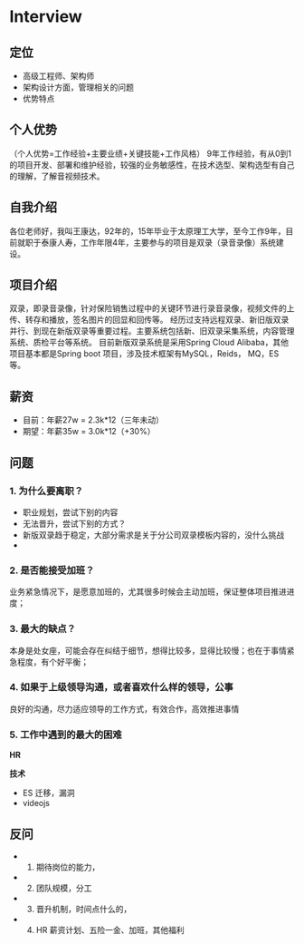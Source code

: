 # Interview

## 定位
- 高级工程师、架构师
- 架构设计方面，管理相关的问题
- 优势特点
## 个人优势
（个人优势=工作经验+主要业绩+关键技能+工作风格）
9年工作经验，有从0到1的项目开发、部署和维护经验，较强的业务敏感性，在技术选型、架构选型有自己的理解，了解音视频技术。
## 自我介绍

各位老师好，我叫王康达，92年的，15年毕业于太原理工大学，至今工作9年，目前就职于泰康人寿，工作年限4年，主要参与的项目是双录（录音录像）系统建设。

## 项目介绍

双录，即录音录像，针对保险销售过程中的关键环节进行录音录像，视频文件的上传、转存和播放，签名图片的回显和回传等。
经历过支持远程双录、新旧版双录并行、到现在新版双录等重要过程。主要系统包括新、旧双录采集系统，内容管理系统、质检平台等系统。
目前新版双录系统是采用Spring Cloud Alibaba，其他项目基本都是Spring boot 项目，涉及技术框架有MySQL，Reids， MQ，ES等。

## 薪资

- 目前：年薪27w = 2.3k*12（三年未动）
- 期望：年薪35w = 3.0k*12（+30%）

## 问题

### 1. 为什么要离职？
- 职业规划，尝试下别的内容
- 无法晋升，尝试下别的方式？
- 新版双录趋于稳定，大部分需求是关于分公司双录模板内容的，没什么挑战
- 
### 2. 是否能接受加班？

业务紧急情况下，是愿意加班的，尤其很多时候会主动加班，保证整体项目推进进度；

### 3. 最大的缺点？

本身是处女座，可能会存在纠结于细节，想得比较多，显得比较慢；也在于事情紧急程度，有个好平衡；

### 4. 如果于上级领导沟通，或者喜欢什么样的领导，公事

良好的沟通，尽力适应领导的工作方式，有效合作，高效推进事情

### 5. 工作中遇到的最大的困难
**HR**

**技术**
- ES 迁移，漏洞
- videojs



## 反问

- 1. 期待岗位的能力，
- 2. 团队规模，分工
- 3. 晋升机制，时间点什么的，
- 4. HR 薪资计划、五险一金、加班，其他福利 

